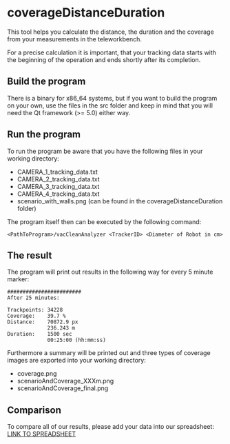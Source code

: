 # coverageDistanceDuration

This tool helps you calculate the distance, the duration and the coverage from your measurements in the teleworkbench.

For a precise calculation it is important, that your tracking data starts with the beginning of the operation and ends shortly after its completion.

## Build the program
There is a binary for x86_64 systems, but if you want to build the program on your own, use the files in the src folder and keep in mind that you will need the Qt framework (>= 5.0) either way.

## Run the program
To run the program be aware that you have the following files in your working directory:
* CAMERA_1_tracking_data.txt
* CAMERA_2_tracking_data.txt
* CAMERA_3_tracking_data.txt
* CAMERA_4_tracking_data.txt
* scenario_with_walls.png (can be found in the coverageDistanceDuration folder)

The program itself then can be executed by the following command:

`<PathToProgram>/vacCleanAnalyzer <TrackerID> <Diameter of Robot in cm>`

## The result

The program will print out results in the following way for every 5 minute marker:
```
########################
After 25 minutes:

Trackpoints: 34228
Coverage:    39.7 %
Distance:    70872.9 px
             236.243 m
Duration:    1500 sec
             00:25:00 (hh:mm:ss)
```

Furthermore a summary will be printed out and three types of coverage images are exported into your working directory:
* coverage.png
* scenarioAndCoverage_XXXm.png
* scenarioAndCoverage_final.png

## Comparison

To compare all of our results, please add your data into our spreadsheet:
[LINK TO SPREADSHEET](https://docs.google.com/spreadsheets/d/1Hql7qDrgEm0oKqIBd6pix0cMSshNFj__7QqPNpNRtXE/edit?usp=sharing)
